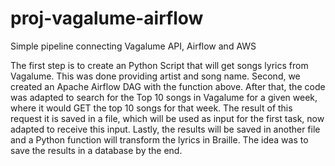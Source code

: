 # proj-vagalume-airflow
Simple pipeline connecting Vagalume API, Airflow and AWS

The first step is to create an Python Script that will get songs lyrics from Vagalume. This was done providing artist and song name.
Second, we created an Apache Airflow DAG with the function above.
After that, the code was adapted to search for the Top 10 songs in Vagalume for a given week, where it would GET the top 10 songs for that week.
The result of this request it is saved in a file, which will be used as input for the first task, now adapted to receive this input.
Lastly, the results will be saved in another file and a Python function will transform the lyrics in Braille.
The idea was to save the results in a database by the end.
